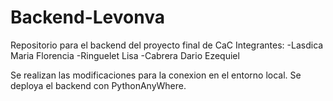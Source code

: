 # Backend-Levonva

Repositorio para el backend del proyecto final de CaC
Integrantes:
-Lasdica Maria Florencia
-Ringuelet Lisa
-Cabrera Dario Ezequiel

Se realizan las modificaciones para la conexion en el entorno local. Se deploya el backend con PythonAnyWhere.

